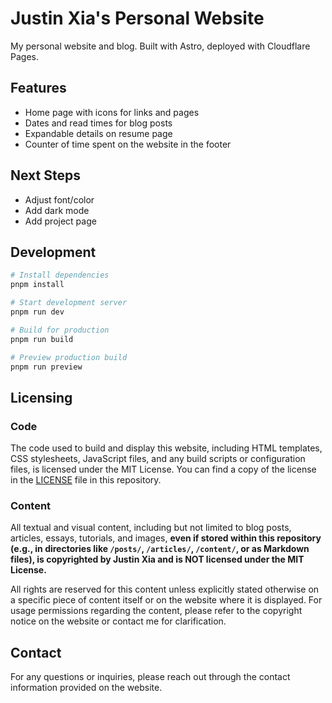 # Justin Xia's Personal Website

My personal website and blog. Built with Astro, deployed with Cloudflare Pages.

## Features
- Home page with icons for links and pages
- Dates and read times for blog posts
- Expandable details on resume page
- Counter of time spent on the website in the footer

## Next Steps
- Adjust font/color
- Add dark mode
- Add project page

## Development

```bash
# Install dependencies
pnpm install

# Start development server
pnpm run dev

# Build for production
pnpm run build

# Preview production build
pnpm run preview
```

## Licensing

### Code
The code used to build and display this website, including HTML templates, CSS stylesheets, JavaScript files, and any build scripts or configuration files, is licensed under the MIT License. You can find a copy of the license in the [LICENSE](LICENSE) file in this repository.

### Content
All textual and visual content, including but not limited to blog posts, articles, essays, tutorials, and images, **even if stored within this repository (e.g., in directories like `/posts/`, `/articles/`, `/content/`, or as Markdown files), is copyrighted by Justin Xia and is NOT licensed under the MIT License.**

All rights are reserved for this content unless explicitly stated otherwise on a specific piece of content itself or on the website where it is displayed. For usage permissions regarding the content, please refer to the copyright notice on the website or contact me for clarification.

## Contact
For any questions or inquiries, please reach out through the contact information provided on the website.